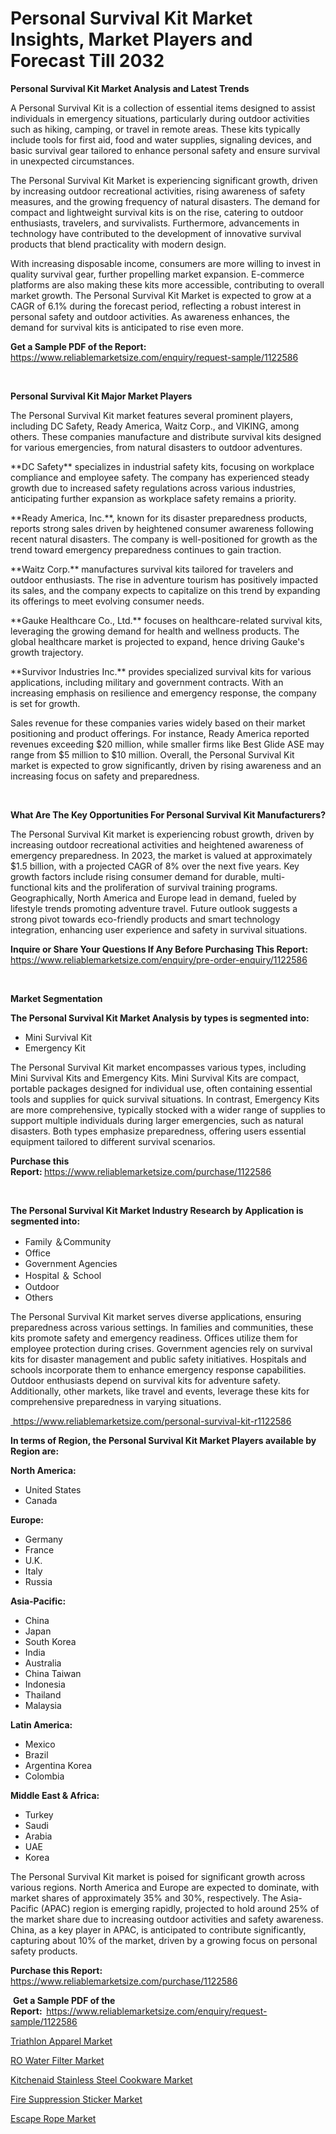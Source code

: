 <p><h1>Personal Survival Kit Market Insights, Market Players and Forecast Till 2032</h1></p><p><strong>Personal Survival Kit Market Analysis and Latest Trends</strong></p>
<p><p>A Personal Survival Kit is a collection of essential items designed to assist individuals in emergency situations, particularly during outdoor activities such as hiking, camping, or travel in remote areas. These kits typically include tools for first aid, food and water supplies, signaling devices, and basic survival gear tailored to enhance personal safety and ensure survival in unexpected circumstances.</p><p>The Personal Survival Kit Market is experiencing significant growth, driven by increasing outdoor recreational activities, rising awareness of safety measures, and the growing frequency of natural disasters. The demand for compact and lightweight survival kits is on the rise, catering to outdoor enthusiasts, travelers, and survivalists. Furthermore, advancements in technology have contributed to the development of innovative survival products that blend practicality with modern design.</p><p>With increasing disposable income, consumers are more willing to invest in quality survival gear, further propelling market expansion. E-commerce platforms are also making these kits more accessible, contributing to overall market growth. The Personal Survival Kit Market is expected to grow at a CAGR of 6.1% during the forecast period, reflecting a robust interest in personal safety and outdoor activities. As awareness enhances, the demand for survival kits is anticipated to rise even more.</p></p>
<p><strong>Get a Sample PDF of the Report:&nbsp;</strong> <a href="https://www.reliablemarketsize.com/enquiry/request-sample/1122586?utm_campaign=2008&utm_medium=2&utm_source=Github&utm_content=ia&utm_term=05042025&utm_id=personal-survival-kit">https://www.reliablemarketsize.com/enquiry/request-sample/1122586</a></p>
<p>&nbsp;</p>
<p><strong>Personal Survival Kit Major Market Players</strong></p>
<p><p>The Personal Survival Kit market features several prominent players, including DC Safety, Ready America, Waitz Corp., and VIKING, among others. These companies manufacture and distribute survival kits designed for various emergencies, from natural disasters to outdoor adventures.</p><p>**DC Safety** specializes in industrial safety kits, focusing on workplace compliance and employee safety. The company has experienced steady growth due to increased safety regulations across various industries, anticipating further expansion as workplace safety remains a priority.</p><p>**Ready America, Inc.**, known for its disaster preparedness products, reports strong sales driven by heightened consumer awareness following recent natural disasters. The company is well-positioned for growth as the trend toward emergency preparedness continues to gain traction.</p><p>**Waitz Corp.** manufactures survival kits tailored for travelers and outdoor enthusiasts. The rise in adventure tourism has positively impacted its sales, and the company expects to capitalize on this trend by expanding its offerings to meet evolving consumer needs.</p><p>**Gauke Healthcare Co., Ltd.** focuses on healthcare-related survival kits, leveraging the growing demand for health and wellness products. The global healthcare market is projected to expand, hence driving Gauke's growth trajectory.</p><p>**Survivor Industries Inc.** provides specialized survival kits for various applications, including military and government contracts. With an increasing emphasis on resilience and emergency response, the company is set for growth.</p><p>Sales revenue for these companies varies widely based on their market positioning and product offerings. For instance, Ready America reported revenues exceeding $20 million, while smaller firms like Best Glide ASE may range from $5 million to $10 million. Overall, the Personal Survival Kit market is expected to grow significantly, driven by rising awareness and an increasing focus on safety and preparedness.</p></p>
<p>&nbsp;</p>
<p><strong>What Are The Key Opportunities For Personal Survival Kit Manufacturers?</strong></p>
<p><p>The Personal Survival Kit market is experiencing robust growth, driven by increasing outdoor recreational activities and heightened awareness of emergency preparedness. In 2023, the market is valued at approximately $1.5 billion, with a projected CAGR of 8% over the next five years. Key growth factors include rising consumer demand for durable, multi-functional kits and the proliferation of survival training programs. Geographically, North America and Europe lead in demand, fueled by lifestyle trends promoting adventure travel. Future outlook suggests a strong pivot towards eco-friendly products and smart technology integration, enhancing user experience and safety in survival situations.</p></p>
<p><strong>Inquire or Share Your Questions If Any Before Purchasing This Report:</strong> <a href="https://www.reliablemarketsize.com/enquiry/pre-order-enquiry/1122586?utm_campaign=2008&utm_medium=2&utm_source=Github&utm_content=ia&utm_term=05042025&utm_id=personal-survival-kit">https://www.reliablemarketsize.com/enquiry/pre-order-enquiry/1122586</a></p>
<p>&nbsp;</p>
<p><strong>Market Segmentation</strong></p>
<p><strong>The Personal Survival Kit Market Analysis by types is segmented into:</strong></p>
<p><ul><li>Mini Survival Kit</li><li>Emergency Kit</li></ul></p>
<p><p>The Personal Survival Kit market encompasses various types, including Mini Survival Kits and Emergency Kits. Mini Survival Kits are compact, portable packages designed for individual use, often containing essential tools and supplies for quick survival situations. In contrast, Emergency Kits are more comprehensive, typically stocked with a wider range of supplies to support multiple individuals during larger emergencies, such as natural disasters. Both types emphasize preparedness, offering users essential equipment tailored to different survival scenarios.</p></p>
<p><strong>Purchase this Report:&nbsp;</strong><a href="https://www.reliablemarketsize.com/purchase/1122586?utm_campaign=2008&utm_medium=2&utm_source=Github&utm_content=ia&utm_term=05042025&utm_id=personal-survival-kit">https://www.reliablemarketsize.com/purchase/1122586</a></p>
<p>&nbsp;</p>
<p><strong>The Personal Survival Kit Market Industry Research by Application is segmented into:</strong></p>
<p><ul><li>Family ＆Community</li><li>Office</li><li>Government Agencies</li><li>Hospital ＆ School</li><li>Outdoor</li><li>Others</li></ul></p>
<p><p>The Personal Survival Kit market serves diverse applications, ensuring preparedness across various settings. In families and communities, these kits promote safety and emergency readiness. Offices utilize them for employee protection during crises. Government agencies rely on survival kits for disaster management and public safety initiatives. Hospitals and schools incorporate them to enhance emergency response capabilities. Outdoor enthusiasts depend on survival kits for adventure safety. Additionally, other markets, like travel and events, leverage these kits for comprehensive preparedness in varying situations.</p></p>
<p><a href="https://www.reliablemarketsize.com/personal-survival-kit-r1122586?utm_campaign=2008&utm_medium=2&utm_source=Github&utm_content=ia&utm_term=05042025&utm_id=personal-survival-kit">&nbsp;https://www.reliablemarketsize.com/personal-survival-kit-r1122586</a></p>
<p><strong>In terms of Region, the Personal Survival Kit Market Players available by Region are:</strong></p>
<p>
    <p> <strong> North America: </strong>
        <ul>
            <li>United States</li>
            <li>Canada</li>
        </ul>
        </p> 
    <p> <strong> Europe: </strong>
        <ul>
            <li>Germany</li>
            <li>France</li>
            <li>U.K.</li>
            <li>Italy</li>
            <li>Russia</li>
        </ul>
        </p> 
    <p> <strong> Asia-Pacific: </strong>
        <ul>
            <li>China</li>
            <li>Japan</li>
            <li>South Korea</li>
            <li>India</li>
            <li>Australia</li>
            <li>China Taiwan</li>
            <li>Indonesia</li>
            <li>Thailand</li>
            <li>Malaysia</li>
        </ul>
        </p> 
    <p> <strong> Latin America: </strong>
        <ul>
            <li>Mexico</li>
            <li>Brazil</li>
            <li>Argentina Korea</li>
            <li>Colombia</li>
        </ul>
        </p> 
    <p> <strong> Middle East & Africa: </strong>
        <ul>
            <li>Turkey</li>
            <li>Saudi</li>
            <li>Arabia</li>
            <li>UAE</li>
            <li>Korea</li>
        </ul>
    </p>
    </p>
<p><p>The Personal Survival Kit market is poised for significant growth across various regions. North America and Europe are expected to dominate, with market shares of approximately 35% and 30%, respectively. The Asia-Pacific (APAC) region is emerging rapidly, projected to hold around 25% of the market share due to increasing outdoor activities and safety awareness. China, as a key player in APAC, is anticipated to contribute significantly, capturing about 10% of the market, driven by a growing focus on personal safety products.</p></p>
<p><strong>Purchase this Report: </strong><a href="https://www.reliablemarketsize.com/purchase/1122586?utm_campaign=2008&utm_medium=2&utm_source=Github&utm_content=ia&utm_term=05042025&utm_id=personal-survival-kit">https://www.reliablemarketsize.com/purchase/1122586</a></p>
<p>&nbsp;<strong>Get a Sample PDF of the Report:&nbsp;&nbsp;</strong><a href="https://www.reliablemarketsize.com/enquiry/request-sample/1122586?utm_campaign=2008&utm_medium=2&utm_source=Github&utm_content=ia&utm_term=05042025&utm_id=personal-survival-kit">https://www.reliablemarketsize.com/enquiry/request-sample/1122586</a></p>
<p><strong></strong></p>
<p><p><a href="https://github.com/idranalexie/Market-Research-Report-List-1/blob/main/triathlon-apparel-market.md?utm_campaign=2008&utm_medium=2&utm_source=Github&utm_content=ia&utm_term=05042025&utm_id=personal-survival-kit">Triathlon Apparel Market</a></p><p><a href="https://github.com/ftnlewins/Market-Research-Report-List-1/blob/main/ro-water-filter-market.md?utm_campaign=2008&utm_medium=2&utm_source=Github&utm_content=ia&utm_term=05042025&utm_id=personal-survival-kit">RO Water Filter Market</a></p><p><a href="https://github.com/rempemelon5k/Market-Research-Report-List-1/blob/main/kitchenaid-stainless-steel-cookware-market.md?utm_campaign=2008&utm_medium=2&utm_source=Github&utm_content=ia&utm_term=05042025&utm_id=personal-survival-kit">Kitchenaid Stainless Steel Cookware Market</a></p><p><a href="https://github.com/yardemuongz5/Market-Research-Report-List-1/blob/main/fire-suppression-sticker-market.md?utm_campaign=2008&utm_medium=2&utm_source=Github&utm_content=ia&utm_term=05042025&utm_id=personal-survival-kit">Fire Suppression Sticker Market</a></p><p><a href="https://github.com/balbajagatr1/Market-Research-Report-List-1/blob/main/escape-rope-market.md?utm_campaign=2008&utm_medium=2&utm_source=Github&utm_content=ia&utm_term=05042025&utm_id=personal-survival-kit">Escape Rope Market</a></p></p>